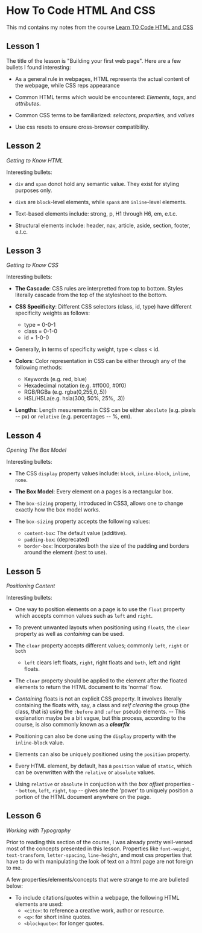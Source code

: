# How To Code HTML And CSS

This md contains my notes from the course [Learn TO Code HTML and CSS](https://learn.shayhowe.com/html-css/building-your-first-web-page/)

## Lesson 1

The title of the lesson is "Building your first web page". Here are a few bullets I found interesting:

* As a general rule in webpages, HTML represents the actual content of the webpage, while CSS reps appearance

* Common HTML terms which would be encountered: _Elements_, _tags_, and _attributes_.

* Common CSS terms to be familiarized: _selectors, properties,_ and _values_

* Use css resets to ensure cross-browser compatibility.

## Lesson 2

_Getting to Know HTML_

Interesting bullets:

* `div` and `span` donot hold any semantic value. They exist for styling purposes only.

* `div`s are `block`-level elements, while `span`s are `inline`-level elements.

* Text-based elements include: strong, p, H1 through H6, em, e.t.c.

* Structural elements include: header, nav, article, aside, section, footer, e.t.c.

## Lesson 3

_Getting to Know CSS_

Interesting bullets:

* **The Cascade**: CSS rules are interpretted from top to bottom. Styles literally cascade from the top of the stylesheet to the bottom.

* **CSS Specificity**: Different CSS selectors (class, id, type) have different specificity weights as follows:
	- type = 0-0-1
	- class = 0-1-0 
	- id = 1-0-0 

* Generally, in terms of specificity weight, type < class < id.

* **Colors**: Color representation in CSS can be either through any of the following methods: 
	- Keywords (e.g. red, blue) 
	- Hexadecimal notation (e.g. #ff000, #0f0) 
	- RGB/RGBa (e.g. rgba(0,255,0,.5))
	- HSL/HSLa(e.g. hsla(300, 50%, 25%, .3))

* **Lengths**: Length mesurements in CSS can be either `absolute` (e.g. pixels -- px) or `relative` (e.g. percentages -- %, em).

## Lesson 4

_Opening The Box Model_

Interesting bullets:

* The CSS `display` property values include: `block`, `inline-block`, `inline`, `none`.

* **The Box Model**: Every element on a pages is a rectangular box.

* The `box-sizing` property, introduced in CSS3, allows one to change exactly how the box model works.

* The `box-sizing` property accepts the following values:
	- `content-box`: The default value (additive).
	- `padding-box`: (deprecated)
	- `border-box`: Incorporates both the size of the padding and borders around the element (best to use).

## Lesson 5

_Positioning Content_

Interesting bullets:

* One way to position elements on a page is to use the `float` property which accepts common values such as `left` and `right`.

* To prevent unwanted layouts when positioning using `float`s, the `clear` property as well as _containing_ can be used.

* The `clear` property accepts different values; commonly `left`, `right` or `both`
	
	+ `left` clears left floats, `right`, right floats and `both`, left and right floats.

* The `clear` property should be applied to the element after the floated elements to return the HTML document to its 'normal' flow.

* _Containing_ floats is not an explicit CSS property. It involves literally containing the floats with, say, a class and _self clearing_ the group (the class, that is) using the `:before` and `:after` pseudo elements. -- This explanation maybe be a bit vague, but this process, according to the course, is also commonly known as a **_clearfix_**

* Positioning can also be done using the `display` property with the `inline-block` value.

* Elements can also be uniquely positioned using the `position` property.

* Every HTML element, by default, has a `position` value of `static`, which can be overwritten with the `relative` or `absolute` values.

* Using `relative` or `absolute` in conjuction with the _box offset_ properties -- `bottom`, `left`, `right`, `top` -- gives one the 'power' to uniquely position a portion of the HTML document anywhere on the page.

## Lesson 6

_Working with Typography_

Prior to reading this section of the course, I was already pretty well-versed most of the concepts presented in this lesson. Properties like `font-weight`, `text-transform`, `letter-spacing`, `line-height`, and most css properties that have to do with manipulating the look of text on a html page are not foreign to me.

A few properties/elements/concepts that were strange to me are bulleted below:

* To include citations/quotes within a webpage, the following HTML elements are used:
	- `<cite>`: to reference a creative work, author or resource.
	- `<q>`: for short inline quotes.
	- `<blockquote>`: for longer quotes.